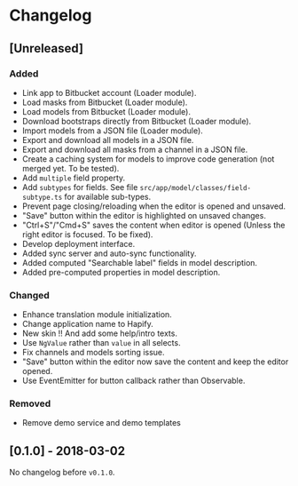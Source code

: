 # Changelog

## [Unreleased]

### Added
- Link app to Bitbucket account (Loader module).
- Load masks from Bitbucket (Loader module).
- Load models from Bitbucket (Loader module).
- Download bootstraps directly from Bitbucket (Loader module).
- Import models from a JSON file (Loader module).
- Export and download all models in a JSON file.
- Export and download all masks from a channel in a JSON file.
- Create a caching system for models to improve code generation (not merged yet. To be tested).
- Add `multiple` field property.
- Add `subtypes` for fields. See file `src/app/model/classes/field-subtype.ts` for available sub-types.
- Prevent page closing/reloading when the editor is opened and unsaved.
- "Save" button within the editor is highlighted on unsaved changes.
- "Ctrl+S"/"Cmd+S" saves the content when editor is opened (Unless the right editor is focused. To be fixed).
- Develop deployment interface.
- Added sync server and auto-sync functionality.
- Added computed "Searchable label" fields in model description.
- Added pre-computed properties in model description.

### Changed
- Enhance translation module initialization.
- Change application name to Hapify.
- New skin !! And add some help/intro texts.
- Use `NgValue` rather than `value` in all selects.
- Fix channels and models sorting issue.
- "Save" button within the editor now save the content and keep the editor opened.
- Use EventEmitter for button callback rather than Observable.

### Removed
- Remove demo service and demo templates

## [0.1.0] - 2018-03-02

No changelog before `v0.1.0`.
